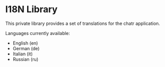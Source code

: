 # I18N Library

This private library provides a set of translations for the chatr application.

Languages currently available:

- English (en)
- German (de)
- Italian (it)
- Russian (ru)
